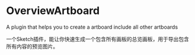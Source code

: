 # OverviewArtboard
A plugin that helps you to create a artboard include all other artboards

一个Sketch插件，能让你快速生成一个包含所有画板的总览画板，用于导出包含所有内容的预览图片。


  
